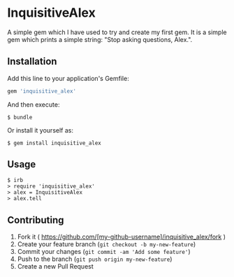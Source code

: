 # InquisitiveAlex

A simple gem which I have used to try and create my first gem. It is a simple gem which prints a simple string: "Stop asking questions, Alex.".

## Installation

Add this line to your application's Gemfile:

```ruby
gem 'inquisitive_alex'
```

And then execute:

    $ bundle

Or install it yourself as:

    $ gem install inquisitive_alex

## Usage

````
$ irb
> require 'inquisitive_alex'
> alex = InquisitiveAlex
> alex.tell
````

## Contributing

1. Fork it ( https://github.com/[my-github-username]/inquisitive_alex/fork )
2. Create your feature branch (`git checkout -b my-new-feature`)
3. Commit your changes (`git commit -am 'Add some feature'`)
4. Push to the branch (`git push origin my-new-feature`)
5. Create a new Pull Request
